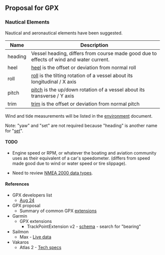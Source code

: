 ## Proposal for GPX

### Nautical Elements

Nautical and aeronautical elements have been suggested.

| Name    | Description                                                  |
| ------- | ------------------------------------------------------------ |
| heading | Vessel heading, differs from course made good due to effects of wind and water current. |
| heel    | [heel](https://en.wikipedia.org/wiki/Ship_motions#Roll) is the offset or deviation from normal roll |
| roll    | [roll](https://en.wikipedia.org/wiki/Ship_motions#Roll) is the tilting rotation of a vessel about its longitudinal / X axis |
| pitch   | [pitch](https://en.wikipedia.org/wiki/Ship_motions#Pitch) is the up/down rotation of a vessel about its transverse / Y axis |
| trim    | [trim](https://en.wikipedia.org/wiki/Ship_motions#Pitch) is the offset or deviation from normal pitch |

Wind and tide measurements will be listed in the [environment](environment.md) document.

Note: "yaw" and "set" are not required because "heading" is another name for "[set](https://en.wikipedia.org/wiki/Ship_motions#Yaw)".



#### TODO

- Engine speed or RPM, or whatever the boating and aviation community uses as their equivalent of a car's speedometer. (differs from speed made good due to wind or water speed or tire slippage).

- Need to review [NMEA 2000 data types](https://www8.garmin.com/manuals/webhelp/GUID-1415AAD0-FE63-42A6-8F8D-DB713D616122/EN-US/GUID-FACE3DF9-D18C-43B2-A586-B14F670077E1.html).



#### References

- GPX developers list
  - [Aug 24](https://groups.io/g/gpx/message/47)
- GPX proposal
  - Summary of common GPX [extensions](../extensions.md)
- Garmin
  - GPX extensions
    - TrackPointExtension v2 - [schema](https://www8.garmin.com/xmlschemas/TrackPointExtensionv2.xsd) - search for "bearing"
- Sailmon
  - Max - [Live data](https://sailmon.com/max/#1675689499683-c73158df-1d1313e9-e463)
- Vakaros
  - Atlas 2 - [Tech specs](https://vakaros.com/en-eu/pages/tech-specs)
